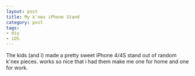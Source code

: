 ```yaml
---
layout: post
title: My k'nex iPhone Stand
category: post
tags:
- diy
- iOS
---
```


The kids (and I) made a pretty sweet iPhone 4/4S stand out of random k'nex pieces. works so nice that i had them make me one for home and one for work.
